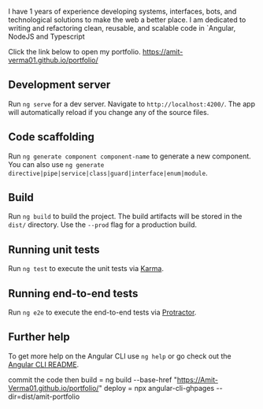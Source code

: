 
I have 1 years of experience developing systems, interfaces, bots, and technological solutions to make the web a better place. I am dedicated to writing and refactoring clean, reusable, and scalable code in `Angular, NodeJS and Typescript

Click the link below to open my portfolio.
<https://amit-verma01.github.io/portfolio/> 

## Development server

Run `ng serve` for a dev server. Navigate to `http://localhost:4200/`. The app will automatically reload if you change any of the source files.

## Code scaffolding

Run `ng generate component component-name` to generate a new component. You can also use `ng generate directive|pipe|service|class|guard|interface|enum|module`.

## Build

Run `ng build` to build the project. The build artifacts will be stored in the `dist/` directory. Use the `--prod` flag for a production build.

## Running unit tests

Run `ng test` to execute the unit tests via [Karma](https://karma-runner.github.io).

## Running end-to-end tests

Run `ng e2e` to execute the end-to-end tests via [Protractor](http://www.protractortest.org/).

## Further help

To get more help on the Angular CLI use `ng help` or go check out the [Angular CLI README](https://github.com/angular/angular-cli/blob/master/README.md).


commit the code
then build = ng build --base-href "https://Amit-Verma01.github.io/portfolio/"
deploy = npx angular-cli-ghpages --dir=dist/amit-portfolio
